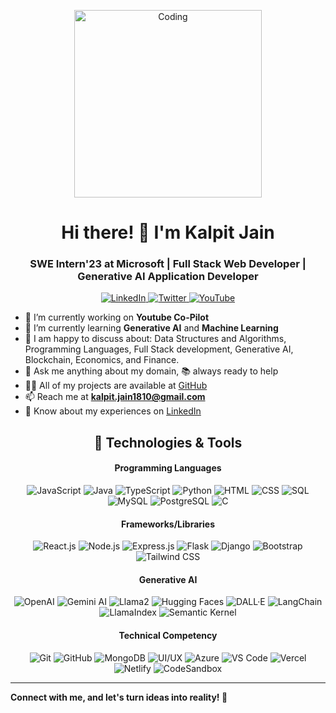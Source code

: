 <p align="center">
  <img width="300" src="https://miro.medium.com/v2/resize:fit:1360/format:webp/1*zVnWJtyGOX_kUIDm6ccCfQ.gif" alt="Coding">
</p>

<h1 align="center">Hi there! 👋 I'm Kalpit Jain</h1>
<h3 align="center">SWE Intern'23 at Microsoft | Full Stack Web Developer | Generative AI Application Developer</h3>

<p align="center">
  <a href="https://linkedin.com/in/kalpitjain18/" target="_blank">
    <img src="https://img.shields.io/badge/-LinkedIn-0077B5?style=flat-square&logo=linkedin&logoColor=white" alt="LinkedIn">
  </a>
  <a href="https://twitter.com/_kalpitjain_" target="_blank">
    <img src="https://img.shields.io/badge/-Twitter-1DA1F2?style=flat-square&logo=twitter&logoColor=white" alt="Twitter">
  </a>
  <a href="https://www.youtube.com/@kalpit_jain" target="_blank">
    <img src="https://img.shields.io/badge/-YouTube-FF0000?style=flat-square&logo=youtube&logoColor=white" alt="YouTube">
  </a>
</p>

- 🔭 I’m currently working on **Youtube Co-Pilot**
- 🌱 I’m currently learning **Generative AI** and **Machine Learning**
- 🤝 I am happy to discuss about: Data Structures and Algorithms, Programming Languages, Full Stack development, Generative AI, Blockchain, Economics, and Finance.
- 💬 Ask me anything about my domain, 📚 always ready to help
- 👨‍💻 All of my projects are available at [GitHub](https://github.com/kalpitjain)
- 📫 Reach me at **kalpit.jain1810@gmail.com**
- 📄 Know about my experiences on [LinkedIn](https://www.linkedin.com/in/kalpitjain18/)

<h2 align="center">🚀 Technologies & Tools</h2>

<h4 align="center">Programming Languages</h4>
<p align="center">
  <img src="https://img.shields.io/badge/-JavaScript-F7DF1E?style=flat-square&logo=javascript&logoColor=white" alt="JavaScript">
  <img src="https://img.shields.io/badge/-Java-007396?style=flat-square&logo=java&logoColor=white" alt="Java">
  <img src="https://img.shields.io/badge/-TypeScript-3178C6?style=flat-square&logo=typescript&logoColor=white" alt="TypeScript">
  <img src="https://img.shields.io/badge/-Python-3776AB?style=flat-square&logo=python&logoColor=white" alt="Python">
  <img src="https://img.shields.io/badge/-HTML-E34F26?style=flat-square&logo=html5&logoColor=white" alt="HTML">
  <img src="https://img.shields.io/badge/-CSS-1572B6?style=flat-square&logo=css3&logoColor=white" alt="CSS">
  <img src="https://img.shields.io/badge/-SQL-4479A1?style=flat-square&logo=sql&logoColor=white" alt="SQL">
  <img src="https://img.shields.io/badge/-MySQL-4479A1?style=flat-square&logo=mysql&logoColor=white" alt="MySQL">
  <img src="https://img.shields.io/badge/-PostgreSQL-336791?style=flat-square&logo=postgresql&logoColor=white" alt="PostgreSQL">
  <img src="https://img.shields.io/badge/-C-A8B9CC?style=flat-square&logo=c&logoColor=white" alt="C">
</p>

<h4 align="center">Frameworks/Libraries</h4>
<p align="center">
  <img src="https://img.shields.io/badge/-React.js-61DAFB?style=flat-square&logo=react&logoColor=white" alt="React.js">
  <img src="https://img.shields.io/badge/-Node.js-339933?style=flat-square&logo=node.js&logoColor=white" alt="Node.js">
  <img src="https://img.shields.io/badge/-Express.js-000000?style=flat-square&logo=express&logoColor=white" alt="Express.js">
  <img src="https://img.shields.io/badge/-Flask-000000?style=flat-square&logo=flask&logoColor=white" alt="Flask">
  <img src="https://img.shields.io/badge/-Django-092E20?style=flat-square&logo=django&logoColor=white" alt="Django">
  <img src="https://img.shields.io/badge/-Bootstrap-7952B3?style=flat-square&logo=bootstrap&logoColor=white" alt="Bootstrap">
  <img src="https://img.shields.io/badge/-Tailwind_CSS-38B2AC?style=flat-square&logo=tailwind-css&logoColor=white" alt="Tailwind CSS">
</p>

<h4 align="center">Generative AI</h4>
<p align="center">
  <img src="https://img.shields.io/badge/-OpenAI-0082C3?style=flat-square&logo=openai&logoColor=white" alt="OpenAI">
  <img src="https://img.shields.io/badge/-Gemini_AI-3F49CC?style=flat-square&logo=gemini-ai&logoColor=white" alt="Gemini AI">
  <img src="https://img.shields.io/badge/-Llama2-FFA07A?style=flat-square&logo=llama2&logoColor=white" alt="Llama2">
  <img src="https://img.shields.io/badge/-Hugging_Faces-1766B3?style=flat-square&logo=hugging-face&logoColor=white" alt="Hugging Faces">
  <img src="https://img.shields.io/badge/-DALL·E-000000?style=flat-square&logo=dalle&logoColor=white" alt="DALL·E">
  <img src="https://img.shields.io/badge/-LangChain-1E1E1E?style=flat-square&logo=langchain&logoColor=white" alt="LangChain">
  <img src="https://img.shields.io/badge/-LlamaIndex-FFA07A?style=flat-square&logo=llama-indiex&logoColor=white" alt="LlamaIndex">
  <img src="https://img.shields.io/badge/-Semantic_Kernel-6550E9?style=flat-square&logo=semantic-kernel&logoColor=white" alt="Semantic Kernel">
</p>

<h4 align="center">Technical Competency</h4>
<p align="center">
  <img src="https://img.shields.io/badge/-Git-F05032?style=flat-square&logo=git&logoColor=white" alt="Git">
  <img src="https://img.shields.io/badge/-GitHub-181717?style=flat-square&logo=github&logoColor=white" alt="GitHub">
  <img src="https://img.shields.io/badge/-MongoDB-4DB33D?style=flat-square&logo=mongodb&logoColor=white" alt="MongoDB">
  <img src="https://img.shields.io/badge/-UI/UX-4FC08D?style=flat-square" alt="UI/UX">
  <img src="https://img.shields.io/badge/-Azure-0089D6?style=flat-square&logo=microsoft-azure&logoColor=white" alt="Azure">
  <img src="https://img.shields.io/badge/-VS%20Code-007ACC?style=flat-square&logo=visual-studio-code&logoColor=white" alt="VS Code">
  <img src="https://img.shields.io/badge/-Vercel-000000?style=flat-square&logo=vercel&logoColor=white" alt="Vercel">
  <img src="https://img.shields.io/badge/-Netlify-00C7B7?style=flat-square&logo=netlify&logoColor=white" alt="Netlify">
  <img src="https://img.shields.io/badge/-CodeSandbox-000000?style=flat-square&logo=codesandbox&logoColor=white" alt="CodeSandbox">
</p>

<hr/>
<p>
  <strong>
    Connect with me, and let's turn ideas into reality! 🚀
  </strong>
</p>
